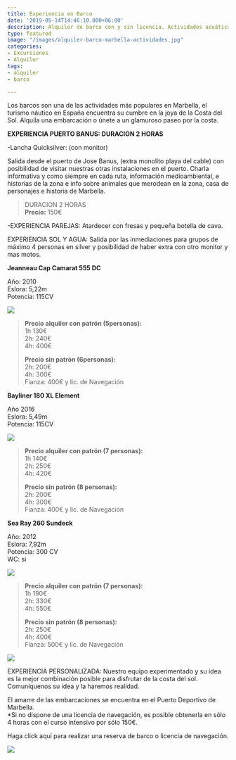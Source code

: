 ```yaml
---
title: Experiencia en Barco
date: '2019-05-14T14:46:10.000+06:00'
description: Alquiler de barco con y sin licencia. Actividades acuáticas en Marbella
type: featured
image: "/images/alquiler-barco-marbella-actividades.jpg"
categories:
- Excursiones
- Alquiler
tags:
- alquiler
- barco

---
```

Los barcos son una de las actividades más populares en Marbella, el turismo náutico en España encuentra su cumbre en la joya de la Costa del Sol. Alquila una embarcación o únete a un glamuroso paseo por la costa.

**EXPERIENCIA PUERTO BANUS: DURACION 2 HORAS**

\-Lancha Quicksilver: (con monitor)

Salida desde el puerto de Jose Banus, (extra monolito playa del cable) con posibilidad de visitar nuestras otras instalaciones en el puerto. Charla informativa y como siempre en cada ruta, información medioambiental, e historias de la zona e info sobre animales que merodean en la zona, casa de personajes e historia de Marbella.

> 
>
> DURACION 2 HORAS  
> **Precio:** 150€

\-EXPERIENCIA PAREJAS: Atardecer con fresas y pequeña botella de cava.

EXPERIENCIA SOL Y AGUA: Salida por las inmediaciones para grupos de máximo 4 personas en silver y posibilidad de haber extra con otro monitor y mas motos.

**Jeanneau Cap Camarat 555 DC**

Año: 2010  
Eslora: 5,22m  
Potencia: 115CV

![](/images/cap-camarat-alquiler-barco.jpg)

> **Precio alquiler con patrón (5personas):**  
> 1h 130€  
> 2h: 240€  
> 4h: 400€
>
> **Precio sin patrón (6personas):**  
> 2h: 200€  
> 4h: 300€  
> Fianza: 400€ y lic. de Navegación

**Bayliner 180 XL Element**

Año 2016  
Eslora: 5,49m  
Potencia: 115CV

![](/images/alquiler-bayliner-180.jpg)

> **Precio alquiler con patrón (7 personas):**  
> 1h 140€  
> 2h: 250€  
> 4h: 420€
>
> **Precio sin patrón (8 personas):**  
> 2h: 200€  
> 4h: 300€  
> Fianza: 400€ y lic. de Navegación

**Sea Ray 260 Sundeck**

Año: 2012  
Eslora: 7,92m  
Potencia: 300 CV  
WC: si

![](/images/alquiler-barco-marbella-sea-ray.jpg)

> **Precio alquiler con patrón (7 personas):**  
> 1h 190€  
> 2h: 330€  
> 4h: 550€
>
> **Precio sin patrón (8 personas):**  
> 2h: 250€  
> 4h: 400€  
> Fianza: 500€ y lic. de Navegación

![](/images/alquiler-barco-marbella.jpg)

EXPERIENCIA PERSONALIZADA: Nuestro equipo experimentado y su idea es la mejor combinación posible para disfrutar de la costa del sol. Comuníquenos su idea y la haremos realidad.

El amarre de las embarcaciones se encuentra en el Puerto Deportivo de Marbella.  
\*Si no dispone de una licencia de navegación, es posible obtenerla en sólo 4 horas con el curso intensivo por sólo 150€.

Haga click aquí para realizar una reserva de barco o licencia de navegación.

[![](/images/reserve.png)](https://www.marbellatopactivities.com/contact/ "Reserve")
